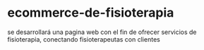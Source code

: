 # ecommerce-de-fisioterapia
se desarrollará una pagina web con el fin de ofrecer servicios de fisioterapia, conectando fisioterapeutas con clientes 
